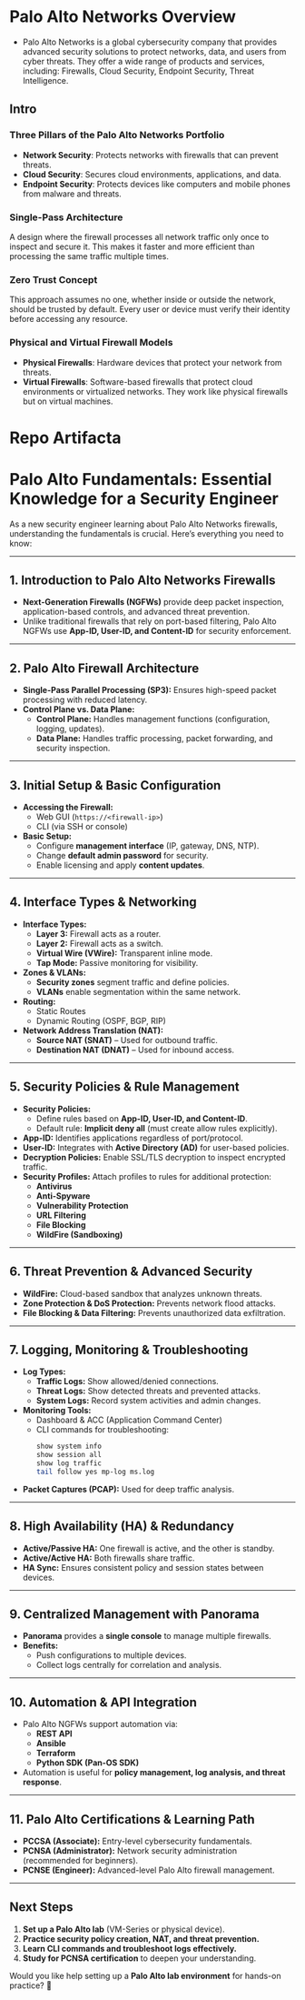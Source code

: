 # Palo Alto Networks Overview
- Palo Alto Networks is a global cybersecurity company that provides advanced security solutions to protect networks, data, and users from cyber threats. They offer a wide range of products and services, including: Firewalls, Cloud Security, Endpoint Security, Threat Intelligence.

## Intro ##
### Three Pillars of the Palo Alto Networks Portfolio
- **Network Security**: Protects networks with firewalls that can prevent threats.
- **Cloud Security**: Secures cloud environments, applications, and data.
- **Endpoint Security**: Protects devices like computers and mobile phones from malware and threats.

### Single-Pass Architecture
A design where the firewall processes all network traffic only once to inspect and secure it. This makes it faster and more efficient than processing the same traffic multiple times.

### Zero Trust Concept
This approach assumes no one, whether inside or outside the network, should be trusted by default. Every user or device must verify their identity before accessing any resource.

### Physical and Virtual Firewall Models
- **Physical Firewalls**: Hardware devices that protect your network from threats.
- **Virtual Firewalls**: Software-based firewalls that protect cloud environments or virtualized networks. They work like physical firewalls but on virtual machines.

# Repo Artifacta 
# Palo Alto Fundamentals: Essential Knowledge for a Security Engineer

As a new security engineer learning about Palo Alto Networks firewalls, understanding the fundamentals is crucial. Here’s everything you need to know:

---

## 1. Introduction to Palo Alto Networks Firewalls
- **Next-Generation Firewalls (NGFWs)** provide deep packet inspection, application-based controls, and advanced threat prevention.
- Unlike traditional firewalls that rely on port-based filtering, Palo Alto NGFWs use **App-ID, User-ID, and Content-ID** for security enforcement.

---

## 2. Palo Alto Firewall Architecture
- **Single-Pass Parallel Processing (SP3):** Ensures high-speed packet processing with reduced latency.
- **Control Plane vs. Data Plane:**
  - **Control Plane:** Handles management functions (configuration, logging, updates).
  - **Data Plane:** Handles traffic processing, packet forwarding, and security inspection.

---

## 3. Initial Setup & Basic Configuration
- **Accessing the Firewall:**
  - Web GUI (`https://<firewall-ip>`)
  - CLI (via SSH or console)
- **Basic Setup:**
  - Configure **management interface** (IP, gateway, DNS, NTP).
  - Change **default admin password** for security.
  - Enable licensing and apply **content updates**.

---

## 4. Interface Types & Networking
- **Interface Types:**
  - **Layer 3:** Firewall acts as a router.
  - **Layer 2:** Firewall acts as a switch.
  - **Virtual Wire (VWire):** Transparent inline mode.
  - **Tap Mode:** Passive monitoring for visibility.
- **Zones & VLANs:**
  - **Security zones** segment traffic and define policies.
  - **VLANs** enable segmentation within the same network.
- **Routing:**
  - Static Routes
  - Dynamic Routing (OSPF, BGP, RIP)
- **Network Address Translation (NAT):**
  - **Source NAT (SNAT)** – Used for outbound traffic.
  - **Destination NAT (DNAT)** – Used for inbound access.

---

## 5. Security Policies & Rule Management
- **Security Policies:**
  - Define rules based on **App-ID, User-ID, and Content-ID**.
  - Default rule: **Implicit deny all** (must create allow rules explicitly).
- **App-ID:** Identifies applications regardless of port/protocol.
- **User-ID:** Integrates with **Active Directory (AD)** for user-based policies.
- **Decryption Policies:** Enable SSL/TLS decryption to inspect encrypted traffic.
- **Security Profiles:** Attach profiles to rules for additional protection:
  - **Antivirus**
  - **Anti-Spyware**
  - **Vulnerability Protection**
  - **URL Filtering**
  - **File Blocking**
  - **WildFire (Sandboxing)**

---

## 6. Threat Prevention & Advanced Security
- **WildFire:** Cloud-based sandbox that analyzes unknown threats.
- **Zone Protection & DoS Protection:** Prevents network flood attacks.
- **File Blocking & Data Filtering:** Prevents unauthorized data exfiltration.

---

## 7. Logging, Monitoring & Troubleshooting
- **Log Types:**
  - **Traffic Logs:** Show allowed/denied connections.
  - **Threat Logs:** Show detected threats and prevented attacks.
  - **System Logs:** Record system activities and admin changes.
- **Monitoring Tools:**
  - Dashboard & ACC (Application Command Center)
  - CLI commands for troubleshooting:
    ```bash
    show system info
    show session all
    show log traffic
    tail follow yes mp-log ms.log
    ```
- **Packet Captures (PCAP):** Used for deep traffic analysis.

---

## 8. High Availability (HA) & Redundancy
- **Active/Passive HA:** One firewall is active, and the other is standby.
- **Active/Active HA:** Both firewalls share traffic.
- **HA Sync:** Ensures consistent policy and session states between devices.

---

## 9. Centralized Management with Panorama
- **Panorama** provides a **single console** to manage multiple firewalls.
- **Benefits:**
  - Push configurations to multiple devices.
  - Collect logs centrally for correlation and analysis.

---

## 10. Automation & API Integration
- Palo Alto NGFWs support automation via:
  - **REST API**
  - **Ansible**
  - **Terraform**
  - **Python SDK (Pan-OS SDK)**
- Automation is useful for **policy management, log analysis, and threat response**.

---

## 11. Palo Alto Certifications & Learning Path
- **PCCSA (Associate):** Entry-level cybersecurity fundamentals.
- **PCNSA (Administrator):** Network security administration (recommended for beginners).
- **PCNSE (Engineer):** Advanced-level Palo Alto firewall management.

---

## Next Steps
1. **Set up a Palo Alto lab** (VM-Series or physical device).
2. **Practice security policy creation, NAT, and threat prevention.**
3. **Learn CLI commands and troubleshoot logs effectively.**
4. **Study for PCNSA certification** to deepen your understanding.

Would you like help setting up a **Palo Alto lab environment** for hands-on practice? 🚀
